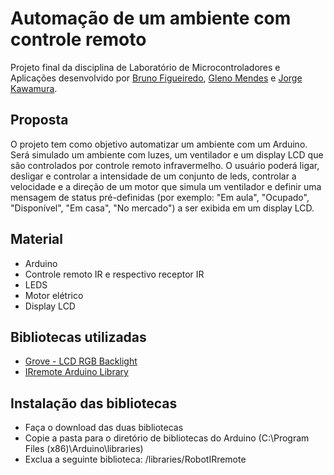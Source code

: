 # Automação de um ambiente com controle remoto
Projeto final da disciplina de Laboratório de Microcontroladores e Aplicações desenvolvido por [Bruno Figueiredo](https://github.com/BrunoFig), [Gleno Mendes](https://github.com/gmpsmendes) e [Jorge Kawamura](https://github.com/jckawamura).

## Proposta
O projeto tem como objetivo automatizar um ambiente com um Arduino. Será simulado um ambiente com luzes, um ventilador e um display LCD que são controlados por controle remoto infravermelho.
O usuário poderá ligar, desligar e controlar a intensidade de um conjunto de leds, controlar a velocidade e a direção de um motor que simula um ventilador e definir uma mensagem de status pré-definidas (por exemplo: "Em aula", "Ocupado", "Disponível", "Em casa", "No mercado") a ser exibida em um display LCD.

## Material
- Arduino
- Controle remoto IR e respectivo receptor IR
- LEDS
- Motor elétrico
- Display LCD

## Bibliotecas utilizadas
- [Grove - LCD RGB Backlight](https://github.com/Seeed-Studio/Grove_LCD_RGB_Backlight)
- [IRremote Arduino Library](https://github.com/z3t0/Arduino-IRremote)

## Instalação das bibliotecas
- Faça o download das duas bibliotecas
- Copie a pasta para o diretório de bibliotecas do Arduino (C:\Program Files (x86)\Arduino\libraries)
- Exclua a seguinte biblioteca: /libraries/RobotIRremote
